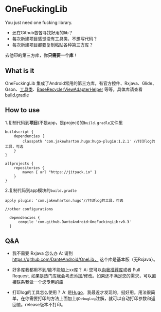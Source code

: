 # OneFuckingLib
You just need one fucking library.

- 还在Github苦苦寻找好用的lib？
- 每次新建项目感觉没有工具类，不想写代码？
- 每次新建项目都要复制粘贴各种第三方库？

去他🐱的第三方库，你**只需要一个库**！

## What is it
OneFuckingLib 集成了Android常用的第三方库，有官方控件、Rxjava、Glide、Gson、[工具类](https://github.com/Blankj/AndroidUtilCode)、[BaseRecyclerViewAdapterHelper](https://github.com/CymChad/BaseRecyclerViewAdapterHelper) 等等。具体库请查看[build.gradle](https://github.com/DanteAndroid/OneFuckingLib/blob/master/onelib/build.gradle#L36)

## How to use

1.复制代码到**项目**(不是app，是project)的`build.gradle`文件里

```
buildscript {
    dependencies {
        classpath 'com.jakewharton.hugo:hugo-plugin:1.2.1' //打印log的工具，可选
    }
}

allprojects {
    repositories {
        maven { url "https://jitpack.io" }
    }
}
```

2.复制代码到app模块的`build.gradle`

```
apply plugin: 'com.jakewharton.hugo'//打印log的工具，可选

//other configurations

  dependencies {
      compile 'com.github.DanteAndroid:OneFuckingLib:v0.3'
  }
```

## Q&A
- 我不需要 Rxjava 怎么办
A: 请到 https://github.com/DanteAndroid/OneLib， 这个库是基本版（无Rxjava）。

- 好多库我都用不到/能不能加上xx库？
A: 您可以[向我推荐库](github.com/DanteAndroid/OneFuckingLib/issues/new)或者 Pull Request. 如果是热门库我会考虑添加/修改。如果还不满足您的需求，可以直接联系我做一个您专用的库

- 打印log的工具怎么使用？
A: 是[Hugo](https://github.com/JakeWharton/hugo)，我最近才发现的，挺好用。用法很简单，在你需要打印的方法上面加上`@DebugLog`注解，就可以自动打印参数和返回值。release版本不打印。
